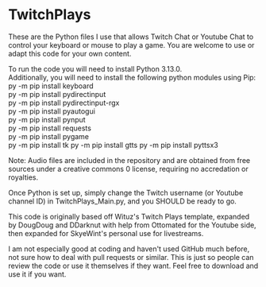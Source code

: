# TwitchPlays
These are the Python files I use that allows Twitch Chat or Youtube Chat to control your keyboard or mouse to play a game. You are welcome to use or adapt this code for your own content.

To run the code you will need to install Python 3.13.0.  
Additionally, you will need to install the following python modules using Pip:  
py -m pip install keyboard  
py -m pip install pydirectinput  
py -m pip install pydirectinput-rgx  
py -m pip install pyautogui  
py -m pip install pynput  
py -m pip install requests    
py -m pip install pygame  
py -m pip install tk
py -m pip install gtts
py -m pip install pyttsx3


Note: Audio files are included in the repository and are obtained from free sources under a creative commons 0 license, requiring no accredation or royalties.

Once Python is set up, simply change the Twitch username (or Youtube channel ID) in TwitchPlays_Main.py, and you SHOULD be ready to go.

This code is originally based off Wituz's Twitch Plays template, expanded by DougDoug and DDarknut with help from Ottomated for the Youtube side, then expanded for SkyeWint's personal use for livestreams.

I am not especially good at coding and haven't used GitHub much before, not sure how to deal with pull requests or similar. This is just so people can review the code or use it themselves if they want. Feel free to download and use it if you want.
